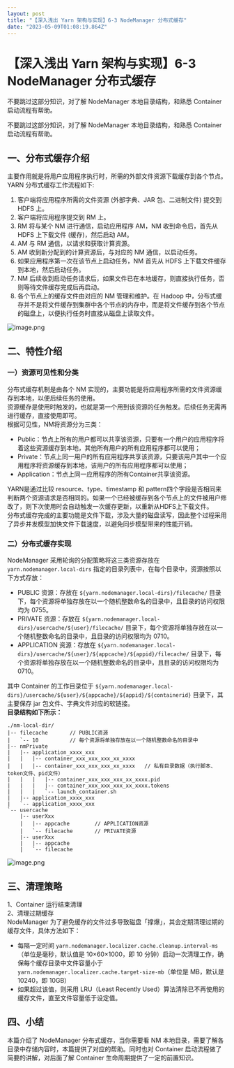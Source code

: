 ```yaml
---
layout: post
title: "【深入浅出 Yarn 架构与实现】6-3 NodeManager 分布式缓存"
date: "2023-05-09T01:08:19.864Z"
---
```

【深入浅出 Yarn 架构与实现】6-3 NodeManager 分布式缓存
======================================

不要跳过这部分知识，对了解 NodeManager 本地目录结构，和熟悉 Container 启动流程有帮助。

不要跳过这部分知识，对了解 NodeManager 本地目录结构，和熟悉 Container 启动流程有帮助。

一、分布式缓存介绍
---------

主要作用就是将用户应用程序执行时，所需的外部文件资源下载缓存到各个节点。  
YARN 分布式缓存工作流程如下:

1.  客户端将应用程序所需的文件资源 (外部字典、JAR 包、二进制文件) 提交到 HDFS 上。
2.  客户端将应用程序提交到 RM 上。
3.  RM 将与某个 NM 进行通信，启动应用程序 AM，NM 收到命令后，首先从 HDFS 上下载文件 (缓存)，然后启动 AM。
4.  AM 与 RM 通信，以请求和获取计算资源。
5.  AM 收到新分配到的计算资源后，与对应的 NM 通信，以启动任务。
6.  如果应用程序第一次在该节点上启动任务，NM 首先从 HDFS 上下载文件缓存到本地，然后启动任务。
7.  NM 后续收到启动任务请求后，如果文件已在本地缓存，则直接执行任务，否则等待文件缓存完成后再启动。
8.  各个节点上的缓存文件由对应的 NM 管理和维护。在 Hadoop 中，分布式缓存并不是将文件缓存到集群中各个节点的内存中，而是将文件缓存到各个节点的磁盘上，以便执行任务时直接从磁盘上读取文件。

![image.png](https://img2023.cnblogs.com/blog/1324217/202305/1324217-20230508200647531-424095962.png)

二、特性介绍
------

### 一）资源可见性和分类

分布式缓存机制是由各个 NM 实现的，主要功能是将应用程序所需的文件资源缓存到本地，以便后续任务的使用。  
资源缓存是使用时触发的，也就是第一个用到该资源的任务触发。后续任务无需再进行缓存，直接使用即可。  
根据可见性，NM将资源分为三类：

*   Public：节点上所有的用户都可以共享该资源，只要有一个用户的应用程序将着这些资源缓存到本地，其他所有用户的所有应用程序都可以使用；
*   Private：节点上同一用户的所有应用程序共享该资源，只要该用户其中一个应用程序将资源缓存到本地，该用户的所有应用程序都可以使用；
*   Application：节点上同一应用程序的所有Container共享该资源。

YARN是通过比较 resource、type、timestamp 和 pattern四个字段是否相同来判断两个资源请求是否相同的。如果一个已经被缓存到各个节点上的文件被用户修改了，则下次使用时会自动触发一次缓存更新，以重新从HDFS上下载文件。  
分布式缓存完成的主要功能是文件下载，涉及大量的磁盘读写，因此整个过程采用了异步并发模型加快文件下载速度，以避免同步模型带来的性能开销。

### 二）分布式缓存实现

NodeManager 采用轮询的分配策略将这三类资源存放在 `yarn.nodemanager.local-dirs` 指定的目录列表中，在每个目录中，资源按照以下方式存放：

*   PUBLIC 资源：存放在 `${yarn.nodemanager.local-dirs}/filecache/` 目录下，每个资源将单独存放在以一个随机整数命名的目录中，且目录的访问权限均为 0755。
*   PRIVATE 资源：存放在 `${yarn.nodemanager.local-dirs}/usercache/${user}/filecache/` 目录下，每个资源将单独存放在以一个随机整数命名的目录中，且目录的访问权限均为 0710。
*   APPLICATION 资源：存放在 `${yarn.nodemanager.local-dirs}/usercache/${user}/${appcache}/${appid}/filecache/` 目录下，每个资源将单独存放在以一个随机整数命名的目录中，且目录的访问权限均为 0710。

其中 Container 的工作目录位于 `${yarn.nodemanager.local-dirs}/usercache/${user}/${appcache}/${appid}/${containerid}` 目录下，其主要保存 jar 包文件、字典文件对应的软链接。  
**目录结构如下所示：**

    ./nm-local-dir/
    |-- filecache		// PUBLIC资源
    |   `-- 10			// 每个资源将单独存放在以一个随机整数命名的目录中
    |-- nmPrivate
    |   |-- application_xxxx_xxx
    |   |   |-- container_xxx_xxx_xxx_xx_xxxx
    |   |   |-- container_xxx_xxx_xxx_xx_xxxx	// 私有目录数据（执行脚本、token文件、pid文件）
    |   |   |   |-- container_xxx_xxx_xxx_xx_xxxx.pid
    |   |   |   |-- container_xxx_xxx_xxx_xx_xxxx.tokens
    |   |   |   `-- launch_container.sh
    |   |-- application_xxxx_xxx
    |   `-- application_xxxx_xxx
    `-- usercache
        |-- userXxx
        |   |-- appcache		// APPLICATION资源
        |   `-- filecache		// PRIVATE资源
        |-- userXxx
        |   |-- appcache
        |   `-- filecache
    

![image.png](https://img2023.cnblogs.com/blog/1324217/202305/1324217-20230508200646655-1804003335.png)

三、清理策略
------

1、Container 运行结束清理  
2、清理过期缓存  
NodeManager 为了避免缓存的文件过多导致磁盘「撑爆」，其会定期清理过期的缓存文件，具体方法如下：

*   每隔一定时间 `yarn.nodemanager.localizer.cache.cleanup.interval-ms`（单位是毫秒，默认值是 10×60×1000，即 10 分钟）启动一次清理工作，确保每个缓存目录中文件容量小于 `yarn.nodemanager.localizer.cache.target-size-mb`（单位是 MB，默认是 10240，即 10GB）
*   如果超过该值，则采用 LRU（Least Recently Used）算法清除已不再使用的缓存文件，直至文件容量低于设定值。

四、小结
----

本篇介绍了 NodeManager 分布式缓存，当你需要看 NM 本地目录，需要了解各目录中存储内容时，本篇提供了对应的帮助。同时也对 Container 启动流程做了简要的讲解，对后面了解 Container 生命周期提供了一定的前置知识。